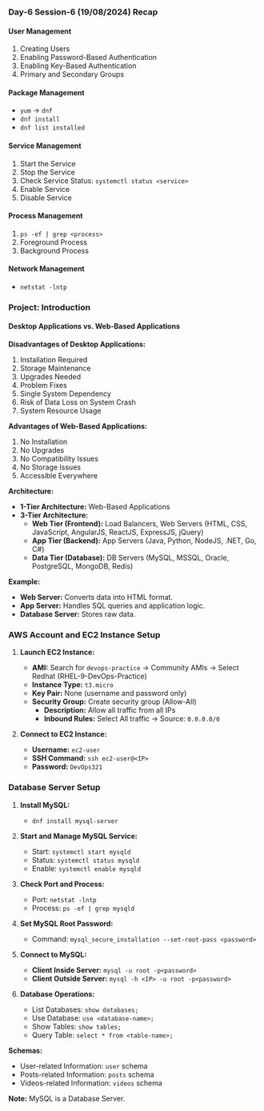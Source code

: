 ### Day-6 Session-6 (19/08/2024) Recap

#### User Management
1. Creating Users
2. Enabling Password-Based Authentication
3. Enabling Key-Based Authentication
4. Primary and Secondary Groups

#### Package Management
- `yum` → `dnf`
- `dnf install`
- `dnf list installed`

#### Service Management
1. Start the Service
2. Stop the Service
3. Check Service Status: `systemctl status <service>`
4. Enable Service
5. Disable Service

#### Process Management
1. `ps -ef | grep <process>`
2. Foreground Process
3. Background Process

#### Network Management
- `netstat -lntp`

### Project: Introduction

#### Desktop Applications vs. Web-Based Applications

**Disadvantages of Desktop Applications:**
1. Installation Required
2. Storage Maintenance
3. Upgrades Needed
4. Problem Fixes
5. Single System Dependency
6. Risk of Data Loss on System Crash
7. System Resource Usage

**Advantages of Web-Based Applications:**
1. No Installation
2. No Upgrades
3. No Compatibility Issues
4. No Storage Issues
5. Accessible Everywhere

**Architecture:**
- **1-Tier Architecture:** Web-Based Applications
- **3-Tier Architecture:**
  - **Web Tier (Frontend):** Load Balancers, Web Servers (HTML, CSS, JavaScript, AngularJS, ReactJS, ExpressJS, jQuery)
  - **App Tier (Backend):** App Servers (Java, Python, NodeJS, .NET, Go, C#)
  - **Data Tier (Database):** DB Servers (MySQL, MSSQL, Oracle, PostgreSQL, MongoDB, Redis)

**Example:**
- **Web Server:** Converts data into HTML format.
- **App Server:** Handles SQL queries and application logic.
- **Database Server:** Stores raw data.

### AWS Account and EC2 Instance Setup

1. **Launch EC2 Instance:**
   - **AMI:** Search for `devops-practice` → Community AMIs → Select Redhat (RHEL-9-DevOps-Practice)
   - **Instance Type:** `t3.micro`
   - **Key Pair:** None (username and password only)
   - **Security Group:** Create security group (Allow-All)
     - **Description:** Allow all traffic from all IPs
     - **Inbound Rules:** Select All traffic → Source: `0.0.0.0/0`

2. **Connect to EC2 Instance:**
   - **Username:** `ec2-user`
   - **SSH Command:** `ssh ec2-user@<IP>`
   - **Password:** `DevOps321`

### Database Server Setup

1. **Install MySQL:**
   - `dnf install mysql-server`

2. **Start and Manage MySQL Service:**
   - Start: `systemctl start mysqld`
   - Status: `systemctl status mysqld`
   - Enable: `systemctl enable mysqld`

3. **Check Port and Process:**
   - Port: `netstat -lntp`
   - Process: `ps -ef | grep mysqld`

4. **Set MySQL Root Password:**
   - Command: `mysql_secure_installation --set-root-pass <password>`

5. **Connect to MySQL:**
   - **Client Inside Server:** `mysql -u root -p<password>`
   - **Client Outside Server:** `mysql -h <IP> -u root -p<password>`

6. **Database Operations:**
   - List Databases: `show databases;`
   - Use Database: `use <database-name>;`
   - Show Tables: `show tables;`
   - Query Table: `select * from <table-name>;`

**Schemas:**
- User-related Information: `user` schema
- Posts-related Information: `posts` schema
- Videos-related Information: `videos` schema

**Note:** MySQL is a Database Server.
